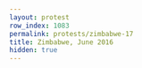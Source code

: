 ```yaml
---
layout: protest
row_index: 1083
permalink: protests/zimbabwe-17
title: Zimbabwe, June 2016
hidden: true
---
```

